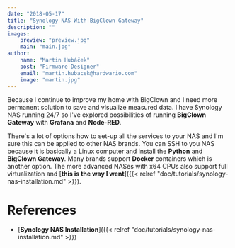 ```yaml
---
date: "2018-05-17"
title: "Synology NAS With BigClown Gateway"
description: ""
images:
    preview: "preview.jpg"
    main: "main.jpg"
author:
    name: "Martin Hubáček"
    post: "Firmware Designer"
    email: "martin.hubacek@hardwario.com"
    image: "martin.jpg"
---
```


Because I continue to improve my home with BigClown and I need more permanent solution to save and visualize measured data. I have Synology NAS running 24/7 so I've explored possibilities of running **BigClown Gateway** with **Grafana** and **Node-RED**.

There's a lot of options how to set-up all the services to your NAS and I'm sure this can be applied to other NAS brands. You can SSH to you NAS because it is basically a Linux computer and install the **Python** and **BigClown Gateway**. Many brands support **Docker** containers which is another option. The more advanced NASes with x64 CPUs also support full virtualization and [**this is the way I went**]({{< relref "doc/tutorials/synology-nas-installation.md" >}}).

# References

  * [**Synology NAS Installation**]({{< relref "doc/tutorials/synology-nas-installation.md" >}})
